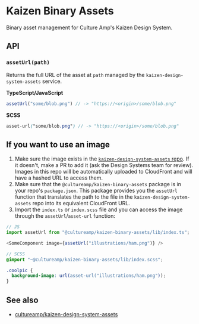 # Kaizen Binary Assets

Binary asset management for Culture Amp's Kaizen Design System.

## API

### `assetUrl(path)`

Returns the full URL of the asset at `path` managed by the
`kaizen-design-system-assets` service.

**TypeScript/JavaScript**
```ts
assetUrl("some/blob.png") // -> "https://<origin>/some/blob.png"
```

**SCSS**
```scss
asset-url("some/blob.png") // -> "https://<origin>/some/blob.png"
```

## If you want to use an image

1. Make sure the image exists in the [`kaizen-design-system-assets` repo](https://github.com/cultureamp/kaizen-design-system-assets). If it doesn't, make a PR to add it (ask the Design Systems team for review). Images in this repo will be automatically uploaded to CloudFront and will have a hashed URL to access them.
2. Make sure that the `@cultureamp/kaizen-binary-assets` package is in your repo's `package.json`. This package provides you the `assetUrl` function that translates the path to the file in the `kaizen-design-system-assets` repo into its equivalent CloudFront URL.
3. Import the `index.ts` or `index.scss` file and you can access the image through the `assetUrl`/`asset-url` function:

```js
// JS
import assetUrl from "@cultureamp/kaizen-binary-assets/lib/index.ts";

<SomeComponent image={assetUrl("illustrations/ham.png")} />
```

```scss
// SCSS
@import "~@cultureamp/kaizen-binary-assets/lib/index.scss";

.coolpic {
  background-image: url(asset-url("illustrations/ham.png"));
}
```

## See also

- [cultureamp/kaizen-design-system-assets](https://github.com/cultureamp/kaizen-design-system-assets/)
